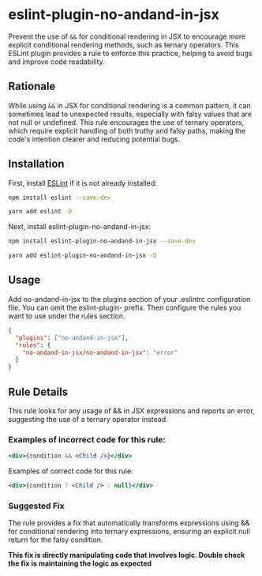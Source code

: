 # eslint-plugin-no-andand-in-jsx

Prevent the use of `&&` for conditional rendering in JSX to encourage more explicit conditional rendering methods, such as ternary operators. This ESLint plugin provides a rule to enforce this practice, helping to avoid bugs and improve code readability.

## Rationale

While using `&&` in JSX for conditional rendering is a common pattern, it can sometimes lead to unexpected results, especially with falsy values that are not null or undefined. This rule encourages the use of ternary operators, which require explicit handling of both truthy and falsy paths, making the code's intention clearer and reducing potential bugs.

## Installation

First, install [ESLint](http://eslint.org) if it is not already installed:

```bash
npm install eslint --save-dev

yarn add eslint -D
```

Next, install eslint-plugin-no-andand-in-jsx:

```bash
npm install eslint-plugin-no-andand-in-jsx --save-dev

yarn add eslint-plugin-no-andand-in-jsx -D
```

## Usage

Add no-andand-in-jsx to the plugins section of your .eslintrc configuration file. You can omit the eslint-plugin- prefix. Then configure the rules you want to use under the rules section.

```json
{
  "plugins": ["no-andand-in-jsx"],
  "rules": {
    "no-andand-in-jsx/no-andand-in-jsx": "error"
  }
}
```

## Rule Details

This rule looks for any usage of && in JSX expressions and reports an error, suggesting the use of a ternary operator instead.

### Examples of incorrect code for this rule:

```jsx
<div>{condition && <Child />}</div>
```

Examples of correct code for this rule:

```jsx
<div>{condition ? <Child /> : null}</div>
```

### Suggested Fix

The rule provides a fix that automatically transforms expressions using && for conditional rendering into ternary expressions, ensuring an explicit null return for the falsy condition.

**This fix is directly manipulating code that involves logic. Double check the fix is maintaining the logic as expected**
